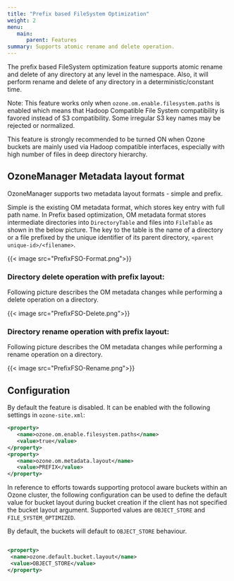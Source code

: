 ```yaml
---
title: "Prefix based FileSystem Optimization"
weight: 2
menu:
   main:
      parent: Features
summary: Supports atomic rename and delete operation.
---
```

<!---
  Licensed to the Apache Software Foundation (ASF) under one or more
  contributor license agreements.  See the NOTICE file distributed with
  this work for additional information regarding copyright ownership.
  The ASF licenses this file to You under the Apache License, Version 2.0
  (the "License"); you may not use this file except in compliance with
  the License.  You may obtain a copy of the License at

      http://www.apache.org/licenses/LICENSE-2.0

  Unless required by applicable law or agreed to in writing, software
  distributed under the License is distributed on an "AS IS" BASIS,
  WITHOUT WARRANTIES OR CONDITIONS OF ANY KIND, either express or implied.
  See the License for the specific language governing permissions and
  limitations under the License.
-->

The prefix based FileSystem optimization feature supports atomic rename and
 delete of any directory at any level in the namespace. Also, it will perform
  rename and delete of any directory in a deterministic/constant time.

Note: This feature works only when `ozone.om.enable.filesystem.paths` is
 enabled which means that Hadoop Compatible File System compatibility is
  favored instead of S3 compatibility. Some irregular S3 key names may be
   rejected or normalized.

This feature is strongly recommended to be turned ON when Ozone buckets are
 mainly used via Hadoop compatible interfaces, especially with high number of
  files in deep directory hierarchy.

## OzoneManager Metadata layout format
OzoneManager supports two metadata layout formats - simple and prefix.

Simple is the existing OM metadata format, which stores key entry with full path
 name. In Prefix based optimization, OM metadata format stores intermediate
  directories into `DirectoryTable` and files into `FileTable` as shown in the
   below picture. The key to the table is the name of a directory or a file
    prefixed by the unique identifier of its parent directory, `<parent
     unique-id>/<filename>`. 
     
{{< image src="PrefixFSO-Format.png">}}


### Directory delete operation with prefix layout: ###
Following picture describes the OM metadata changes while performing a delete
 operation on a directory.

{{< image src="PrefixFSO-Delete.png">}}

### Directory rename operation with prefix layout: ###
Following picture describes the OM metadata changes while performing a rename
 operation on a directory.

{{< image src="PrefixFSO-Rename.png">}}

## Configuration
By default the feature is disabled. It can be enabled with the following
 settings in `ozone-site.xml`:

```XML
<property>
   <name>ozone.om.enable.filesystem.paths</name>
   <value>true</value>
</property>
<property>
   <name>ozone.om.metadata.layout</name>
   <value>PREFIX</value>
</property>
```

In reference to efforts towards supporting protocol aware buckets 
within an Ozone cluster, the following configuration can be used 
to define the default value for bucket layout during bucket creation 
if the client has not specified the bucket layout argument. 
Supported values are `OBJECT_STORE` and `FILE_SYSTEM_OPTIMIZED`.

By default, the buckets will default to `OBJECT_STORE` behaviour.

```XML

<property>
 <name>ozone.default.bucket.layout</name>
 <value>OBJECT_STORE</value>
</property>
```
